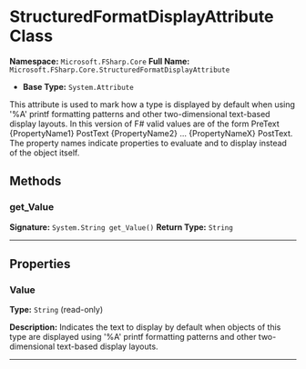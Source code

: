 # StructuredFormatDisplayAttribute Class

**Namespace:** `Microsoft.FSharp.Core`
**Full Name:** `Microsoft.FSharp.Core.StructuredFormatDisplayAttribute`
- **Base Type:** `System.Attribute`

This attribute is used to mark how a type is displayed by default when using 
 '%A' printf formatting patterns and other two-dimensional text-based display layouts. 
 In this version of F# valid values are of the form PreText {PropertyName1} PostText {PropertyName2} ... {PropertyNameX} PostText.
 The property names indicate properties to evaluate and to display instead of the object itself.

## Methods

### get_Value

**Signature:** `System.String get_Value()`
**Return Type:** `String`

---

## Properties

### Value

**Type:** `String` (read-only)

**Description:** Indicates the text to display by default when objects of this type are displayed 
 using '%A' printf formatting patterns and other two-dimensional text-based display 
 layouts.

---